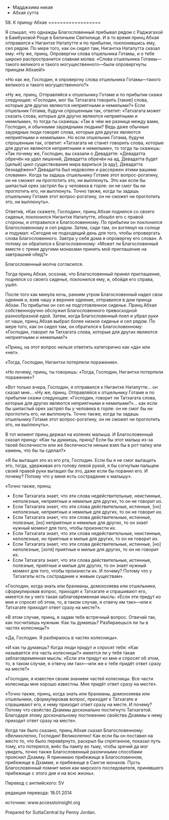 









* Мадджхима никая
* Абхая сутта


58\. К принцу Абхае
\=\=\=\=\=\=\=\=\=\=\=\=\=\=\=\=\=\=



Я слышал, что однажды Благословенный пребывал рядом с Раджагахой в Бамбуковой Роще в Беличьем Святилище\. И в то время принц Абхая отправился к Нигантхе Натапутте и по прибытии, поклонившись ему, сел рядом\. По мере того, как он сидел там, Нигантха Натапутта сказал ему: «Ну же, принц\. Опровергни слова отшельника Готамы, и о тебе широко распространится славная молва: «Слова отшельника Готамы—такого великого и такого могущественного—были опровергнуты принцем Абхаей\!»


«Но как же, Господин, я опровергну слова отшельника Готамы—такого великого и такого могущественного?»


«Ну же, принц\. Отправляйся к отшельнику Готаме и по прибытии скажи следующее: «Господин, мог бы Татхагата говорить \[такие\] слова, которые для других являются неприятными и немилыми?» Если отшельник Готама, будучи спрошенным так, ответит: «Татхагата может сказать слова, которые для других являются неприятными и немилыми», то тогда ты скажешь: «Так в чём же разница между вами, Господин, и обычными заурядными людьми? Ведь даже обычные заурядные люди говорят слова, которые для других являются неприятными и немилыми»\. Но если отшельник Готама, будучи спрошенным так, ответит: «Татхагата не станет говорить слова, которые для других являются неприятными и немилыми», то тогда ты скажешь: «Так почему же, Господин, вы сказали о Девадатте: «Девадатта обречён на удел лишений, Девадатта обречён на ад, Девадатта будет \[целый\] цикл существования мира вариться \[в аду\], Девадатта безнадёжен»? Девадатта был недоволен и рассержен этими вашими словами»\. Когда ты задашь отшельнику Готаме этот вопрос\-рогатину, он не сможет ни проглотить это, ни выплюнуть\. Это как если бы шипастый орех застрял бы у человека в горле: он не смог бы ни проглотить его, ни выплюнуть\. Точно также, когда ты задашь отшельнику Готаме этот вопрос\-рогатину, он не сможет ни проглотить это, ни выплюнуть»\.


Ответив, «Как скажете, Господин», принц Абхая поднялся со своего сиденья, поклонился Нигантхе Натапутте, обошёл его с правой стороны, и отправился к Благословенному\. По прибытии он поклонился Благословенному и сел рядом\. Затем, сидя там, он взглянул на солнце и подумал: «Сегодня не подходящий день для того, чтобы опровергать слова Благословенного\. Завтра у себя дома я опровергну его слова»\. А потому он обратился к Благословенному: «Может ли Благословенный вместе с тремя другими монахами принять моё приглашение на завтрашний обед?»


Благословенный молча согласился\.


Тогда принц Абхая, осознав, что Благословенный принял приглашение, поднялся со своего сиденья, поклонился ему, и, обойдя его справа, ушёл\.


После того как минула ночь, ранним утром Благословенный надел свои одеяния и, взяв чашу и верхнее одеяние, отправился в дом принца Абхаи\. По прибытии он сел на подготовленное сиденье\. Принц Абхая собственноручно обслужил Благословенного превосходной разнообразной едой\. Затем, когда Благословенный поел и убрал руки от чаши, принц Абхая выбрал более низкое сиденье и сел рядом\. По мере того, как он сидел там, он обратился к Благословенному: «Господин, говорит ли Татхагата слова, которые для других являются неприятными и немилыми?»


«Принц, на этот вопрос нельзя ответить категорично как «да» или «нет»\.


«Тогда, Господин, Нигантхи потерпели поражение»\.


«Но почему, принц, ты говоришь: «Тогда, Господин, Нигантхи потерпели поражение»?


«Вот только вчера, Господин, я отправился к Нигантхе Натапутте… он сказал мне… «Ну же, принц\. Отправляйся к отшельнику Готаме и по прибытии скажи следующее: «Господин, говорит ли Татхагата слова, которые для других являются неприятными и немилыми?»… как если бы шипастый орех застрял бы у человека в горле: он не смог бы ни проглотить его, ни выплюнуть\. Точно также, когда ты задашь отшельнику Готаме этот вопрос\-рогатину, он не сможет ни проглотить это, ни выплюнуть»\.


В тот момент принц держал на коленях малыша\. И Благословенный сказал принцу: «Как ты думаешь, принц? Если бы этот малыш из\-за твоей беспечности или же беспечности няньки взял бы в рот палку или камень, что бы ты сделал?»


«Я бы вытащил это из его рта, Господин\. Если бы я не смог вытащить это, тогда, удерживая его голову левой рукой, я бы согнутым пальцем своей правой руки вытащил бы это, даже если бы поранил его\. И почему? Потому что у меня есть сострадание к малышу»\.


«Точно также, принц:


* Если Татхагата знает, что эти слова недействительные, неистинные, неполезные, неприятные и немилые для других, то он не говорит их\.
* Если Татхагата знает, что эти слова действительные, истинные, \[но\] неполезные, неприятные и немилые для других, то он не говорит их\.
* Если Татхагата знает, что эти слова действительные, истинные, полезные, \[но\] неприятные и немилые для других, то он знает нужный момент для того, чтобы произнести их\.
* Если Татхагата знает, что эти слова недействительные, неистинные, неполезные, но приятные и милые для других, то он не говорит их\.
* Если Татхагата знает, что эти слова действительные, истинные, \[но\] неполезные, \[хотя\] приятные и милые для других, то он не говорит их\.
* Если Татхагата знает, что эти слова действительные, истинные, полезные, приятные и милые для других, то он знает нужный момент для того, чтобы произнести их\. И почему? Потому что у Татхагаты есть сострадание к живым существам»\.


«Господин, когда знать или брахманы, домохозяева или отшельники, сформулировав вопрос, приходят к Татхагате и спрашивают его, имеется ли у него такая заблаговременная мысль: «Если эти придут ко мне и спросят об этом, то, в таком случае, я отвечу им так»—или к Татхагате приходит ответ сразу на месте?»\.


«В этом случае, принц, я задам тебе встречный вопрос\. Отвечай так, как посчитаешь нужным\. Как ты думаешь? Разбираешься ли ты в частях колесницы?»


«Да, Господин\. Я разбираюсь в частях колесницы»\.


«И как ты думаешь? Когда люди придут и спросят тебя: «Как называется эта часть колесницы?» имеется ли у тебя такая заблаговременная мысль: «Если эти придут ко мне и спросят об этом, то, в таком случае, я отвечу им так»—или же к тебе придёт ответ сразу на месте?»


«Господин, я известен своим знанием частей колесницы\. Все части колесницы мне хорошо известны\. Мне придёт ответ сразу на месте»\.


«Точно также, принц, когда знать или брахманы, домохозяева или отшельники, сформулировав вопрос, приходят к Татхагате и спрашивают его, к нему приходит ответ сразу на месте\. И почему? Потому что свойство Дхаммы досконально постигнуто Татхагатой\. Благодаря этому доскональному постижению свойства Дхаммы к нему приходит ответ сразу на месте»\.


Когда так было сказано, принц Абхая сказал Благословенному: «Великолепно, Господин\! Великолепно\! Как если бы он поставил на место то, что было перевёрнуто, раскрыл бы спрятанное, показал путь тому, кто потерялся, внёс бы лампу во тьму, чтобы зрячий да мог увидеть, точно также Благословенный различными способами прояснил Дхамму\. Я принимаю прибежище в Благословенном, прибежище в Дхамме, и прибежище в Сангхе монахов\. Пусть Благословенный помнит меня как мирского последователя, принявшего прибежище с этого дня и на всю жизнь»\.



Перевод с английского: SV


редакция перевода: 18\.01\.2014


источник: www\.accesstoinsight\.org


Prepared for SuttaCentral by Penny Jordan\.






